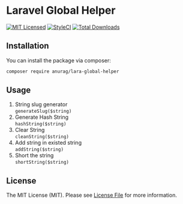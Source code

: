 <h1>Laravel Global Helper</h1>

[![MIT Licensed](https://img.shields.io/badge/license-MIT-brightgreen.svg?style=flat-square)](LICENSE.md)
[![StyleCI](https://styleci.io/repos/48512561/shield?branch=master)](https://styleci.io/repos/48512561)
[![Total Downloads](https://img.shields.io/packagist/dt/anurag/lara-global-helper.svg?style=flat-square)](https://packagist.org/packages/anurag/lara-global-helper)

## Installation

You can install the package via composer:
``` bash
composer require anurag/lara-global-helper
```
## Usage
1) String slug generator <br>
```generateSlug($string)```
2) Generate Hash String <br>
```hashString($string)```
3) Clear String <br>
```cleanString($string)```
4) Add string in existed string <br>
```addString($string)```
5) Short the string <br>
```shortString($string)```

## License

The MIT License (MIT). Please see [License File](LICENSE.md) for more information.
